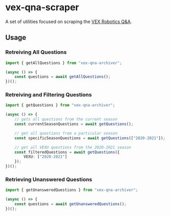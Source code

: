 # vex-qna-scraper

A set of utilities focused on scraping the [VEX Robotics Q&A](https://www.robotevents.com/VRC/2023-2024/QA/).

## Usage

### Retreiving All Questions

```ts
import { getAllQuestions } from "vex-qna-archiver";

(async () => {
    const questions = await getAllQuestions();
})();
```

### Retreiving and Filtering Questions

```ts
import { getQuestions } from "vex-qna-archiver";

(async () => {
    // gets all questions from the current season
    const currentSeasonQuestions = await getQuestions();

    // get all questions from a particular season
    const specificSeasonQuestions = await getQuestions(["2020-2021"]);

    // get all VEXU questions from the 2020-2021 season
    const filteredQuestions = await getQuestions({
        VEXU: ["2020-2021"]
    });
})();
```

### Retrieving Unanswered Questions

```ts
import { getUnansweredQuestions } from "vex-qna-archiver";

(async () => {
    const questions = await getUnansweredQuestions();
})();
```
